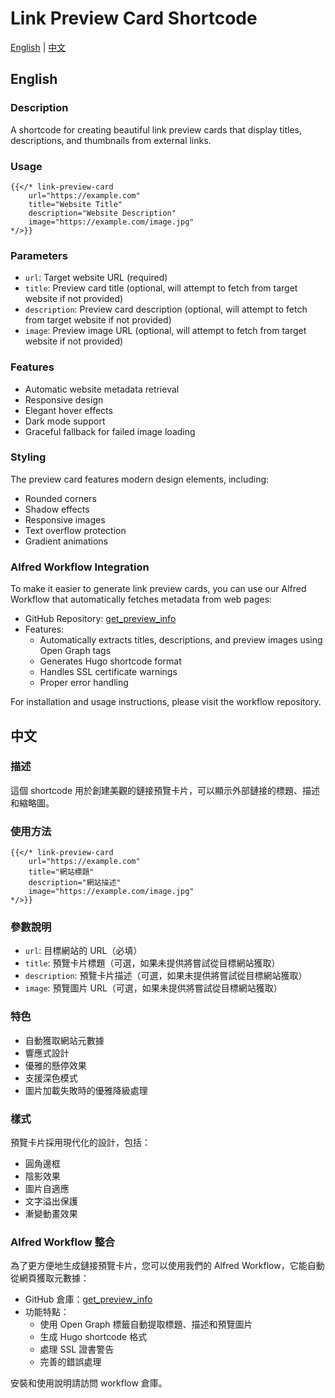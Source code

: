 # Link Preview Card Shortcode

[English](#english) | [中文](#中文)

## English

### Description
A shortcode for creating beautiful link preview cards that display titles, descriptions, and thumbnails from external links.

### Usage

```hugo
{{</* link-preview-card 
    url="https://example.com"
    title="Website Title"
    description="Website Description"
    image="https://example.com/image.jpg"
*/>}}
```

### Parameters

- `url`: Target website URL (required)
- `title`: Preview card title (optional, will attempt to fetch from target website if not provided)
- `description`: Preview card description (optional, will attempt to fetch from target website if not provided)
- `image`: Preview image URL (optional, will attempt to fetch from target website if not provided)

### Features

- Automatic website metadata retrieval
- Responsive design
- Elegant hover effects
- Dark mode support
- Graceful fallback for failed image loading

### Styling

The preview card features modern design elements, including:
- Rounded corners
- Shadow effects
- Responsive images
- Text overflow protection
- Gradient animations

### Alfred Workflow Integration

To make it easier to generate link preview cards, you can use our Alfred Workflow that automatically fetches metadata from web pages:

- GitHub Repository: [get_preview_info](https://github.com/mm-xyz/alfred-scripts/tree/main/get_preview_info)
- Features:
  - Automatically extracts titles, descriptions, and preview images using Open Graph tags
  - Generates Hugo shortcode format
  - Handles SSL certificate warnings
  - Proper error handling

For installation and usage instructions, please visit the workflow repository.

## 中文

### 描述
這個 shortcode 用於創建美觀的鏈接預覽卡片，可以顯示外部鏈接的標題、描述和縮略圖。

### 使用方法

```hugo
{{</* link-preview-card 
    url="https://example.com"
    title="網站標題"
    description="網站描述"
    image="https://example.com/image.jpg"
*/>}}
```

### 參數說明

- `url`: 目標網站的 URL（必填）
- `title`: 預覽卡片標題（可選，如果未提供將嘗試從目標網站獲取）
- `description`: 預覽卡片描述（可選，如果未提供將嘗試從目標網站獲取）
- `image`: 預覽圖片 URL（可選，如果未提供將嘗試從目標網站獲取）

### 特色

- 自動獲取網站元數據
- 響應式設計
- 優雅的懸停效果
- 支援深色模式
- 圖片加載失敗時的優雅降級處理

### 樣式

預覽卡片採用現代化的設計，包括：
- 圓角邊框
- 陰影效果
- 圖片自適應
- 文字溢出保護
- 漸變動畫效果

### Alfred Workflow 整合

為了更方便地生成鏈接預覽卡片，您可以使用我們的 Alfred Workflow，它能自動從網頁獲取元數據：

- GitHub 倉庫：[get_preview_info](https://github.com/mm-xyz/alfred-scripts/tree/main/get_preview_info)
- 功能特點：
  - 使用 Open Graph 標籤自動提取標題、描述和預覽圖片
  - 生成 Hugo shortcode 格式
  - 處理 SSL 證書警告
  - 完善的錯誤處理

安裝和使用說明請訪問 workflow 倉庫。 